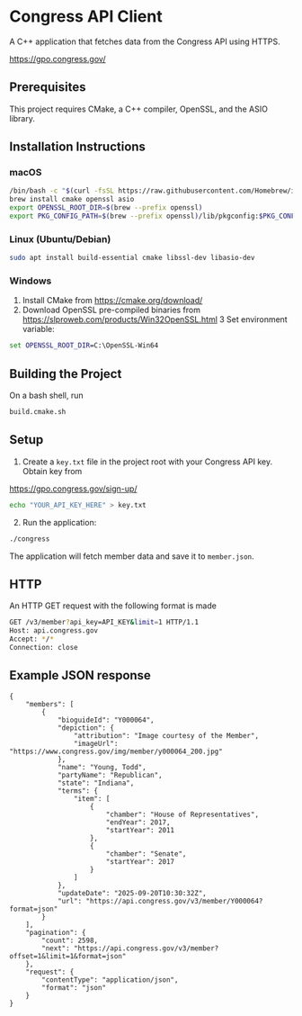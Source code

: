 # Congress API Client

A C++ application that fetches data from the Congress API using HTTPS.

https://gpo.congress.gov/

## Prerequisites

This project requires CMake, a C++ compiler, OpenSSL, and the ASIO library.

## Installation Instructions

### macOS

```bash
/bin/bash -c "$(curl -fsSL https://raw.githubusercontent.com/Homebrew/install/HEAD/install.sh)"
brew install cmake openssl asio
export OPENSSL_ROOT_DIR=$(brew --prefix openssl)
export PKG_CONFIG_PATH=$(brew --prefix openssl)/lib/pkgconfig:$PKG_CONFIG_PATH
```

### Linux (Ubuntu/Debian)

```bash
sudo apt install build-essential cmake libssl-dev libasio-dev
```

### Windows 

1. Install CMake from https://cmake.org/download/
2. Download OpenSSL pre-compiled binaries from https://slproweb.com/products/Win32OpenSSL.html
3 Set environment variable:

```cmd
set OPENSSL_ROOT_DIR=C:\OpenSSL-Win64
```

## Building the Project

On a bash shell, run 
```bash
build.cmake.sh
```

## Setup

1. Create a `key.txt` file in the project root with your Congress API key. Obtain key from 

https://gpo.congress.gov/sign-up/

```bash
echo "YOUR_API_KEY_HERE" > key.txt
```

2. Run the application:
```bash
./congress 
```

The application will fetch member data and save it to `member.json`.

## HTTP 

An HTTP GET request with the following format is made 

```bash
GET /v3/member?api_key=API_KEY&limit=1 HTTP/1.1
Host: api.congress.gov
Accept: */*
Connection: close
```

## Example JSON response

```
{
    "members": [
        {
            "bioguideId": "Y000064",
            "depiction": {
                "attribution": "Image courtesy of the Member",
                "imageUrl": "https://www.congress.gov/img/member/y000064_200.jpg"
            },
            "name": "Young, Todd",
            "partyName": "Republican",
            "state": "Indiana",
            "terms": {
                "item": [
                    {
                        "chamber": "House of Representatives",
                        "endYear": 2017,
                        "startYear": 2011
                    },
                    {
                        "chamber": "Senate",
                        "startYear": 2017
                    }
                ]
            },
            "updateDate": "2025-09-20T10:30:32Z",
            "url": "https://api.congress.gov/v3/member/Y000064?format=json"
        }
    ],
    "pagination": {
        "count": 2598,
        "next": "https://api.congress.gov/v3/member?offset=1&limit=1&format=json"
    },
    "request": {
        "contentType": "application/json",
        "format": "json"
    }
}

```